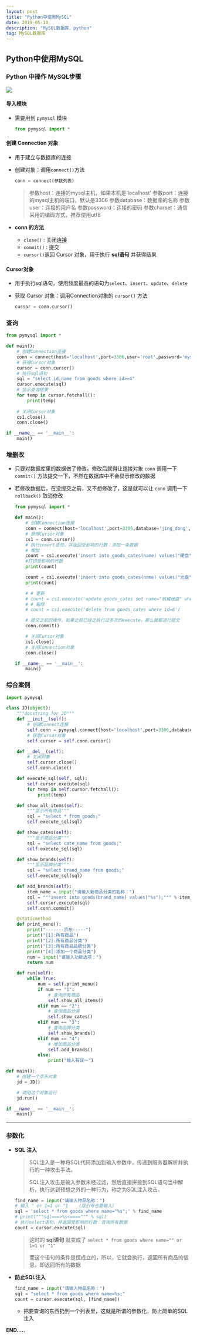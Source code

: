 ```yaml
---
layout: post
title: "Python中使用MySQL"
date: 2019-05-10
description: "MySQL数据库、python"
tag: MySQL数据库
---
```



## Python中使用MySQL

### Python 中操作 MySQL步骤

![](https://FXHao.github.io/images/posts/MySQL/py使用MySQL.jpeg)

#### **导入模块**

* 需要用到 `pymysql` 模块

  ```python
  from pymysql import *
  ```

#### **创建 Connection 对象**

* 用于建立与数据库的连接

* 创建对象：调用`connect()`方法

  ```python
  conn = connect(参数列表)
  ```

  > 参数host：连接的mysql主机，如果本机是'localhost'
  > 参数port：连接的mysql主机的端口，默认是3306
  > 参数database：数据库的名称
  > 参数user：连接的用户名
  > 参数password：连接的密码
  > 参数charset：通信采用的编码方式，推荐使用utf8

* **conn 的方法**
  * `close()`  : 关闭连接
  * `commit()` : 提交
  * `cursor()`返回 Cursor 对象，用于执行 **sql语句** 并获得结果

#### **Cursor对象**

* 用于执行sql语句，使用频度最高的语句为`select`、`insert`、`update`、`delete`

* 获取 Cursor 对象：调用Connection对象的 `cursor()` 方法

  ```python
  cursor = conn.cursor()
  ```

### 查询

```python
from pymysql import *

def main():
    # 创建Connection连接
    conn = connect(host='localhost',port=3306,user='root',password='mysql',database='jing_dong',charset='utf8')
    # 获得Cursor对象
    cursor = conn.cursor()
    # 执行sql语句
    sql = "select id,name from goods where id>=4"
    cursor.execute(sql)
	# 显示查询结果
    for temp in cursor.fetchall():
        print(temp)
   
    # 关闭Cursor对象
    cs1.close()
    conn.close()

if __name__ == '__main__':
    main()
```

### 增删改

* 只要对数据库里的数据做了修改，修改后就得让连接对象 `conn` 调用一下 `commit()` 方法提交一下，不然在数据库中不会显示修改的数据

* 若修改数据后，在没提交之前，又不想修改了，这是就可以让 `conn` 调用一下 `rollback()` 取消修改

  ```python
  from pymysql import *
  
  def main():
      # 创建Connection连接
      conn = connect(host='localhost',port=3306,database='jing_dong',user='root',password='mysql',charset='utf8')
      # 获得Cursor对象
      cs1 = conn.cursor()
      # 执行insert语句，并返回受影响的行数：添加一条数据
      # 增加
      count = cs1.execute('insert into goods_cates(name) values("硬盘")')
      #打印受影响的行数
      print(count)
  
      count = cs1.execute('insert into goods_cates(name) values("光盘")')
      print(count)
  
      # # 更新
      # count = cs1.execute('update goods_cates set name="机械硬盘" where name="硬盘"')
      # # 删除
      # count = cs1.execute('delete from goods_cates where id=6')
  
      # 提交之前的操作，如果之前已经之执行过多次的execute，那么就都进行提交
      conn.commit()
  
      # 关闭Cursor对象
      cs1.close()
      # 关闭Connection对象
      conn.close()
  
  if __name__ == '__main__':
      main()
  ```

### 综合案例

```python
import pymysql

class JD(object):
    """docstring for JD"""
    def __init__(self):
        # 创建Connect连接
        self.conn = pymysql.connect(host='localhost',port=3306,database='jing_dong',user='root',password='mysql',charset='utf8')
        # 获取Cursor对象
        self.cursor = self.conn.cursor()

    def __del__(self):
        # 关闭对象
        self.cursor.close()
        self.conn.close()

    def execute_sql(self, sql):
        self.cursor.execute(sql)
        for temp in self.cursor.fetchall():
            print(temp)

    def show_all_items(self):
        """显示所有商品"""
        sql = "select * from goods;"
        self.execute_sql(sql)

    def show_cates(self):
        """显示商品分类"""
        sql = "select cate_name from goods;"
        self.execute_sql(sql)

    def show_brands(self):
        """显示品牌分类"""
        sql = "select brand_name from goods;"
        self.execute_sql(sql)

    def add_brands(self):
        item_name = input("请输入新商品分类的名称：")
        sql = """insert into goods(brand_name) values("%s");""" % item_name
        self.cursor.execute(sql)
        self.conn.commit()

    @staticmethod
    def print_menu():
        print("-------京东-----")
        print("[1]:所有商品")
        print("[2]:所有商品分类")
        print("[3]:所有商品品牌分类")
        print("[4]:添加一个商品分类")
        num = input("请输入功能选项：")
        return num

    def run(self):
        while True:
            num = self.print_menu()
            if num == "1":
                # 查询所有商品
                self.show_all_items()
            elif num == "2":
                # 查询商品分类
                self.show_cates()
            elif num == "3":
                # 查询品牌分类
                self.show_brands()
            elif num == "4":
                # 增加商品分类
                self.add_brands()
            else:
                print("输入有误～")

def main():
    # 创建一个京东对象
    jd = JD()

    # 调用这个对象运行
    jd.run()

if __name__ == '__main__':
    main()
```

------

### 参数化

* **SQL** **注入**

  > SQL注入是一种将SQL代码添加到输入参数中，传递到服务器解析并执行的一种攻击手法。
  >
  > SQL注入攻击是输入参数未经过滤，然后直接拼接到SQL语句当中解析，执行达到预想之外的一种行为，称之为SQL注入攻击。

  

  ```python
  find_name = input("请输入物品名称：")
  # 输入 " or 1=1 or "1    (双引号也要输入)
  sql = 'select * from goods where name="%s";' % find_name
  # print("""sql===>%s<====""" % sql)
  # 执行select语句，并返回受影响的行数：查询所有数据
  count = cursor.execute(sql)
  ```

  > 这时的 **sql语句** 就变成了 `select * from goods where name="" or 1=1 or "1"`
  >
  > 而这个语句的条件是恒成立的，所以，它就会执行，返回所有商品的信息，即返回所有的数据

* **防止SQL注入**

  ```python
  find_name = input("请输入物品名称：")
  sql = "select * from goods where name=%s;"
  count = cursor.execute(sql, [find_name])
  ```

  * 把要查询的东西扔到一个列表里，这就是所谓的参数化，防止简单的SQL注入

**END.....** 